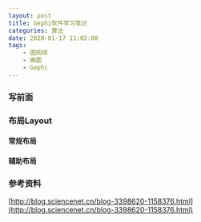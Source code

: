 ```yaml
---
layout: post
title: Gephi软件学习笔记
categories: 算法
date: 2020-01-17 11:02:00
tags:
    - 图网络
    - 画图
    - Gephi
---
```

### 写前面

### 布局Layout

#### 常规布局

#### 辅助布局


### 参考资料
[http://blog.sciencenet.cn/blog-3398620-1158376.html](http://blog.sciencenet.cn/blog-3398620-1158376.html)
